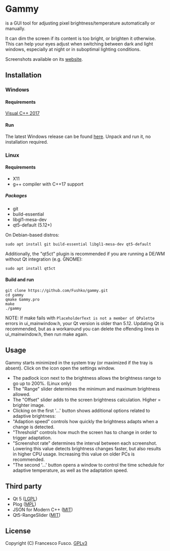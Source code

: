 # Gammy

is a GUI tool for adjusting pixel brightness/temperature automatically or manually.

It can dim the screen if its content is too bright, or brighten it otherwise. This can help your eyes adjust when switching between dark and light windows, especially at night or in suboptimal lighting conditions.

Screenshots available on its [website](https://getgammy.com).

## Installation

### Windows

#### Requirements

[Visual C++ 2017](https://aka.ms/vs/16/release/vc_redist.x64.exe)

#### Run

The latest Windows release can be found [here](https://getgammy.com/downloads.html). Unpack and run it, no installation required.

### Linux

#### Requirements

- X11
- g++ compiler with C++17 support

##### Packages

- git
- build-essential 
- libgl1-mesa-dev
- qt5-default (5.12+)

On Debian-based distros:
```
sudo apt install git build-essential libgl1-mesa-dev qt5-default
```

Additionally, the "qt5ct" plugin is recommended if you are running a DE/WM without Qt integration (e.g. GNOME):

```
sudo apt install qt5ct
```

#### Build and run
```
git clone https://github.com/Fushko/gammy.git
cd gammy
qmake Gammy.pro
make
./gammy
```
NOTE: If make fails with ```PlaceholderText is not a member of QPalette``` errors in ui_mainwindow.h, your Qt version is older than 5.12.
Updating Qt is recommended, but as a workaround you can delete the offending lines in ui_mainwindow.h, then run make again.

## Usage

Gammy starts minimized in the system tray (or maximized if the tray is absent). Click on the icon open the settings window. 

- The padlock icon next to the brightness allows the brightness range to go up to 200%. (Linux only)
- The "Range" slider determines the minimum and maximum brightness allowed.
- The "Offset" slider adds to the screen brightness calculation. Higher = brighter image.
- Clicking on the first '...' button shows additional options related to adaptive brightness:
- "Adaption speed" controls how quickly the brightness adapts when a change is detected.
- "Threshold" controls how much the screen has to change in order to trigger adaptation.
- "Screenshot rate" determines the interval between each screenshot. Lowering this value detects brightness changes faster, but also results in higher CPU usage. Increasing this value on older PCs is recommended.
- "The second '...' button opens a window to control the time schedule for adaptive temperature, as well as the adaptation speed.
## Third party

- Qt 5 ([LGPL](https://doc.qt.io/qt-5/lgpl.html))
- Plog ([MPL](https://github.com/SergiusTheBest/plog/blob/master/LICENSE))
- JSON for Modern C++ ([MIT](https://github.com/nlohmann/json/blob/develop/LICENSE.MIT))
- Qt5-RangeSlider ([MIT](https://github.com/ThisIsClark/Qt-RangeSlider/blob/master/LICENSE))

## License
Copyright (C) Francesco Fusco.
[GPLv3](https://github.com/Fushko/gammy/blob/master/LICENSE)
